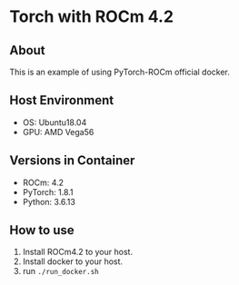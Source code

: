# Torch with ROCm 4.2

## About

This is an example of using PyTorch-ROCm official docker.

## Host Environment

- OS: Ubuntu18.04
- GPU: AMD Vega56

## Versions in Container

- ROCm: 4.2
- PyTorch: 1.8.1
- Python: 3.6.13

## How to use

1. Install ROCm4.2 to your host.
1. Install docker to your host.
1. run `./run_docker.sh`